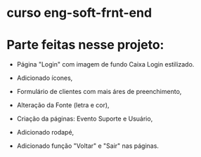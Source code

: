 ﻿# curso eng-soft-frnt-end

 # Parte feitas nesse projeto:

- Página "Login" com imagem de fundo Caixa Login estilizado.

- Adicionado ícones,

- Formulário de clientes com mais áres de preenchimento,

- Alteração da Fonte (letra e cor),

- Criação da páginas: Evento Suporte e Usuário,  

- Adicionado rodapé,

- Adicionado função "Voltar" e "Sair" nas páginas.

